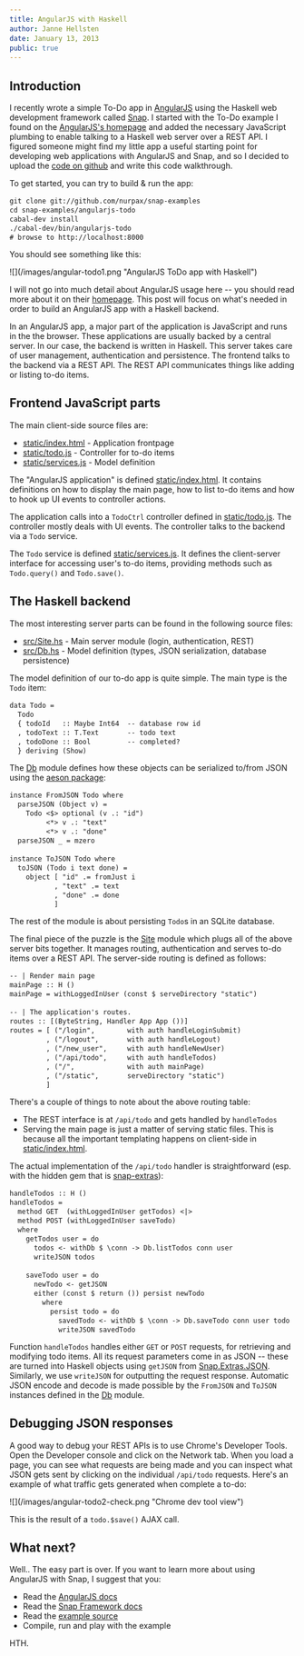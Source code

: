 ```yaml
---
title: AngularJS with Haskell
author: Janne Hellsten
date: January 13, 2013
public: true
---
```


## Introduction

I recently wrote a simple To-Do app in [AngularJS][angularjs] using
the Haskell web development framework called [Snap][snap].  I started
with the To-Do example I found on the [AngularJS's
homepage][angularjs] and added the necessary JavaScript plumbing to
enable talking to a Haskell web server over a REST API.  I figured
someone might find my little app a useful starting point for
developing web applications with AngularJS and Snap, and so I decided
to upload the [code on github][example] and write this code
walkthrough.

To get started, you can try to build & run the app:

~~~~~{.bash}
git clone git://github.com/nurpax/snap-examples
cd snap-examples/angularjs-todo
cabal-dev install
./cabal-dev/bin/angularjs-todo
# browse to http://localhost:8000
~~~~~

You should see something like this:

<div class="screenshot white-bg">
![](/images/angular-todo1.png "AngularJS ToDo app with Haskell")
</div>

I will not go into much detail about AngularJS usage here -- you
should read more about it on their [homepage][angularjs].  This post
will focus on what's needed in order to build an AngularJS app with a
Haskell backend.

In an AngularJS app, a major part of the application is JavaScript and
runs in the the browser.  These applications are usually backed by a
central server.  In our case, the backend is written in Haskell.  This
server takes care of user management, authentication and persistence.
The frontend talks to the backend via a REST API.  The REST API
communicates things like adding or listing to-do items.

## Frontend JavaScript parts

The main client-side source files are:

* [static/index.html] - Application frontpage
* [static/todo.js] - Controller for to-do items
* [static/services.js] - Model definition

The "AngularJS application" is defined [static/index.html].  It
contains definitions on how to display the main page, how to list
to-do items and how to hook up UI events to controller actions.

The application calls into a `TodoCtrl` controller defined in
[static/todo.js].  The controller mostly deals with UI events.  The
controller talks to the backend via a `Todo` service.

The `Todo` service is defined [static/services.js].  It defines the
client-server interface for accessing user's to-do items, providing
methods such as `Todo.query()` and `Todo.save()`.

## The Haskell backend

The most interesting server parts can be found in the following source
files:

* [src/Site.hs] - Main server module (login, authentication, REST)
* [src/Db.hs] - Model definition (types, JSON serialization, database persistence)

The model definition of our to-do app is quite simple.  The main type
is the `Todo` item:


```{.haskell}
data Todo =
  Todo
  { todoId   :: Maybe Int64  -- database row id
  , todoText :: T.Text       -- todo text
  , todoDone :: Bool         -- completed?
  } deriving (Show)
```

The [Db][src/Db.hs] module defines how these objects can be serialized
to/from JSON using the [aeson package][aeson]:

```{.haskell}
instance FromJSON Todo where
  parseJSON (Object v) =
    Todo <$> optional (v .: "id")
         <*> v .: "text"
         <*> v .: "done"
  parseJSON _ = mzero

instance ToJSON Todo where
  toJSON (Todo i text done) =
    object [ "id" .= fromJust i
           , "text" .= text
           , "done" .= done
           ]
```

The rest of the module is about persisting `Todo`s in an SQLite
database.

The final piece of the puzzle is the [Site][src/Site.hs] module which
plugs all of the above server bits together.  It manages routing,
authentication and serves to-do items over a REST API.  The
server-side routing is defined as follows:

```{.haskell}
-- | Render main page
mainPage :: H ()
mainPage = withLoggedInUser (const $ serveDirectory "static")

-- | The application's routes.
routes :: [(ByteString, Handler App App ())]
routes = [ ("/login",        with auth handleLoginSubmit)
         , ("/logout",       with auth handleLogout)
         , ("/new_user",     with auth handleNewUser)
         , ("/api/todo",     with auth handleTodos)
         , ("/",             with auth mainPage)
         , ("/static",       serveDirectory "static")
         ]
```

There's a couple of things to note about the above routing table:

* The REST interface is at `/api/todo` and gets handled by `handleTodos`
* Serving the main page is just a matter of serving static files.
  This is because all the important templating happens on client-side
  in [static/index.html].

The actual implementation of the `/api/todo` handler is
straightforward (esp. with the hidden gem that is [snap-extras]):

```{.haskell}
handleTodos :: H ()
handleTodos =
  method GET  (withLoggedInUser getTodos) <|>
  method POST (withLoggedInUser saveTodo)
  where
    getTodos user = do
      todos <- withDb $ \conn -> Db.listTodos conn user
      writeJSON todos

    saveTodo user = do
      newTodo <- getJSON
      either (const $ return ()) persist newTodo
        where
          persist todo = do
            savedTodo <- withDb $ \conn -> Db.saveTodo conn user todo
            writeJSON savedTodo
```

Function `handleTodos` handles either `GET` or `POST` requests, for
retrieving and modifying todo items.  All its request parameters come
in as JSON -- these are turned into Haskell objects using `getJSON`
from [Snap.Extras.JSON][snap-extras-json].  Similarly, we use
`writeJSON` for outputting the request response.  Automatic JSON
encode and decode is made possible by the `FromJSON` and `ToJSON`
instances defined in the [Db][src/Db.hs] module.

## Debugging JSON responses

A good way to debug your REST APIs is to use Chrome's Developer Tools.
Open the Developer console and click on the Network tab.  When you
load a page, you can see what requests are being made and you can
inspect what JSON gets sent by clicking on the individual `/api/todo`
requests.  Here's an example of what traffic gets generated when
complete a to-do:

<div class="screenshot white-bg">
![](/images/angular-todo2-check.png "Chrome dev tool view")
</div>

This is the result of a `todo.$save()` AJAX call.

## What next?

Well..  The easy part is over.  If you want to learn more about using
AngularJS with Snap, I suggest that you:

* Read the [AngularJS docs][angularjs]
* Read the [Snap Framework docs][snap]
* Read the [example source][example]
* Compile, run and play with the example

HTH.

 [angularjs]: http://angularjs.org/
 [aeson]: http://hackage.haskell.org/package/aeson
 [example]: https://github.com/nurpax/snap-examples/tree/master/angularjs-todo
 [fay]: http://fay-lang.org/
 [sqlite-simple]: https://github.com/nurpax/sqlite-simple
 [snap-extras]: http://hackage.haskell.org/package/snap-extras
 [snap-extras-json]: http://hackage.haskell.org/packages/archive/snap-extras/0.3/doc/html/Snap-Extras-JSON.html 
 [snap]: http://snapframework.com/
 [REST]: http://en.wikipedia.org/wiki/Representational_state_transfer
 [static/index.html]: https://github.com/nurpax/snap-examples/blob/master/angularjs-todo/static/index.html
 [static/todo.js]: https://github.com/nurpax/snap-examples/blob/master/angularjs-todo/static/todo.js
 [static/services.js]: https://github.com/nurpax/snap-examples/blob/master/angularjs-todo/static/services.js
 [src/Site.hs]: https://github.com/nurpax/snap-examples/blob/master/angularjs-todo/src/Site.hs
 [src/Db.hs]: https://github.com/nurpax/snap-examples/blob/master/angularjs-todo/src/Db.hs
